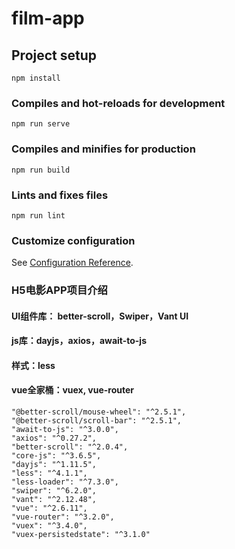 # film-app

## Project setup
```
npm install
```

### Compiles and hot-reloads for development
```
npm run serve
```

### Compiles and minifies for production
```
npm run build
```

### Lints and fixes files
```
npm run lint
```

### Customize configuration
See [Configuration Reference](https://cli.vuejs.org/config/).

### H5电影APP项目介绍
#### UI组件库： better-scroll，Swiper，Vant UI
#### js库：dayjs，axios，await-to-js
#### 样式：less
#### vue全家桶：vuex, vue-router
    "@better-scroll/mouse-wheel": "^2.5.1",
    "@better-scroll/scroll-bar": "^2.5.1",
    "await-to-js": "^3.0.0",
    "axios": "^0.27.2",
    "better-scroll": "^2.0.4",
    "core-js": "^3.6.5",
    "dayjs": "^1.11.5",
    "less": "^4.1.1",
    "less-loader": "^7.3.0",
    "swiper": "^6.2.0",
    "vant": "^2.12.48",
    "vue": "^2.6.11",
    "vue-router": "^3.2.0",
    "vuex": "^3.4.0",
    "vuex-persistedstate": "^3.1.0"
